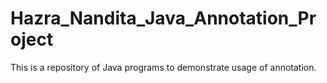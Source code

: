 # Hazra_Nandita_Java_Annotation_Project
This is a repository of Java programs to demonstrate usage of annotation.
